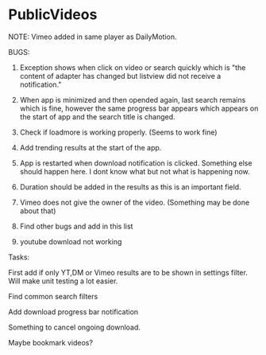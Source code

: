 # PublicVideos
NOTE:
Vimeo added in same player as DailyMotion.

BUGS:


1. Exception shows when click on video or search  quickly which is "the content of adapter has changed but listview did not receive a notification."

2. When app is minimized and then opended again, last search remains which is fine, however the same progress bar appears which appears on the start of app and the search title is changed.

3. Check if loadmore is working properly. (Seems to work fine)

4. Add trending results at the start of the app.

5. App is restarted when download notification is clicked. Something else should happen here. I dont know what but not what is happening now. 


6. Duration should be added in the results as this is an important field.

7. Vimeo does not give the owner of the video. (Something may be done about that)

8. Find other bugs and add in this list 
9. youtube download not working








Tasks:

First add if only YT,DM or Vimeo results are to be shown in settings filter. Will make unit testing a lot easier.

Find common search filters

Add download progress bar notification

Something to cancel ongoing download.

Maybe bookmark videos?
